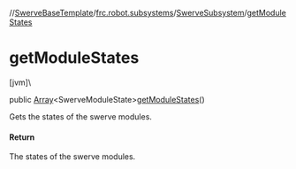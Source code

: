 //[SwerveBaseTemplate](../../../index.md)/[frc.robot.subsystems](../index.md)/[SwerveSubsystem](index.md)/[getModuleStates](get-module-states.md)

# getModuleStates

[jvm]\

public [Array](https://kotlinlang.org/api/latest/jvm/stdlib/kotlin/-array/index.html)&lt;SwerveModuleState&gt;[getModuleStates](get-module-states.md)()

Gets the states of the swerve modules.

#### Return

The states of the swerve modules.
